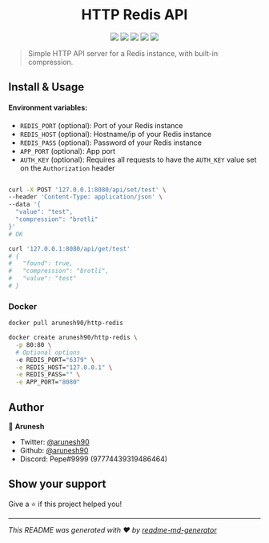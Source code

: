 <h1 align="center">HTTP Redis API</h1>
<p align="center">
  <img src="https://img.shields.io/github/languages/top/arunesh90/http-redis.svg" />
  <img src="https://img.shields.io/github/license/arunesh90/http-redis.svg" />
  <img src="https://img.shields.io/docker/cloud/automated/arunesh90/http-redis.svg" />
  <img src="https://img.shields.io/docker/cloud/build/arunesh90/http-redis.svg" />
  <img src="https://images.microbadger.com/badges/image/arunesh90/http-redis.svg" />
</p>

> Simple HTTP API server for a Redis instance, with built-in compression.

## Install & Usage

#### Environment variables: 
* `REDIS_PORT` (optional): Port of your Redis instance
* `REDIS_HOST` (optional): Hostname/ip of your Redis instance
* `REDIS_PASS` (optional): Password of your Redis instance
* `APP_PORT` (optional): App port
* `AUTH_KEY` (optional): Requires all requests to have the `AUTH_KEY` value set on the `Authorization` header

```sh

curl -X POST '127.0.0.1:8080/api/set/test' \
--header 'Content-Type: application/json' \
--data '{
  "value": "test",
  "compression": "brotli"
}'
# OK

curl '127.0.0.1:8080/api/get/test'
# {
#   "found": true,
#   "compression": "brotli",
#   "value": "test"
# }
```

### Docker
```sh
docker pull arunesh90/http-redis

docker create arunesh90/http-redis \
  -p 80:80 \
  # Optional options
  -e REDIS_PORT="6379" \
  -e REDIS_HOST="127.0.0.1" \
  -e REDIS_PASS="" \
  -e APP_PORT="8080"

```

## Author

👤 **Arunesh**

* Twitter: [@arunesh90](https://twitter.com/arunesh90)
* Github: [@arunesh90](https://github.com/arunesh90)
* Discord: Pepe#9999 (97774439319486464)

## Show your support

Give a ⭐️ if this project helped you!

***
_This README was generated with ❤️ by [readme-md-generator](https://github.com/kefranabg/readme-md-generator)_
